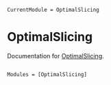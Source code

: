 ```@meta
CurrentModule = OptimalSlicing
```

# OptimalSlicing

Documentation for [OptimalSlicing](https://github.com/wotto27oct/OptimalSlicing.jl).

```@index
```

```@autodocs
Modules = [OptimalSlicing]
```
